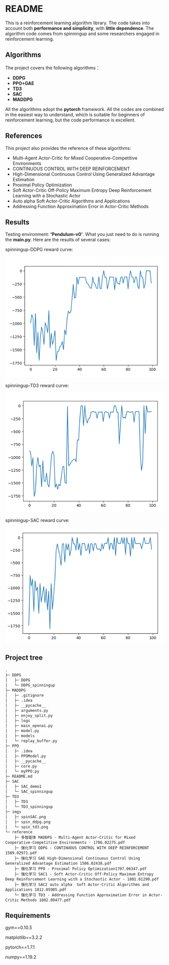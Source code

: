 # README

This is a reinforcement learning algorithm library. The code takes into account both **performance and simplicity**, with **little dependence**. The algorithm code comes from spinningup and some researchers engaged in reinforcement learning.

## Algorithms

The project covers the following algorithms：

* **DDPG**
* **PPO+GAE**
* **TD3**
* **SAC**
* **MADDPG**

All the algorithms adopt the **pytorch** framework. All the codes are combined in the easiest way to understand, which is suitable for beginners of reinforcement learning, but the code performance is excellent.

## References
This project also provides the reference of these algorithms:

* Multi-Agent Actor-Critic for Mixed Cooperative-Competitive Environments
* CONTINUOUS CONTROL WITH DEEP REINFORCEMENT
* High-Dimensional Continuous Control Using Generalized Advantage Estimation
* Proximal Policy Optimization
* Soft Actor-Critic Off-Policy Maximum Entropy Deep Reinforcement Learning with a Stochastic Actor
* Auto alpha  Soft Actor-Critic Algorithms and Applications
* Addressing Function Approximation Error in Actor-Critic Methods

## Results

Testing environment: **'Pendulum-v0'**. What you just need to do is running the **main.py**. Here are the results of several cases:

spinningup-DDPG reward curve:

![Alt text](./imgs/spin_ddpg.png)

spinningup-TD3 reward curve:

![Alt text](./imgs/spin_td3.png)

spinningup-SAC reward curve:

![Alt text](./imgs/spinSAC.png)

## Project tree

```
.
├─ DDPG
│	├─ DDPG
│	└─ DDPG_spinningup
├─ MADDPG
│	├─ .gitignore
│	├─ .idea
│	├─ __pycache__
│	├─ arguments.py
│	├─ enjoy_split.py
│	├─ logs
│	├─ main_openai.py
│	├─ model.py
│	├─ models
│	└─ replay_buffer.py
├─ PPO
│	├─ .idea
│	├─ PPOModel.py
│	├─ __pycache__
│	├─ core.py
│	└─ myPPO.py
├─ README.md
├─ SAC
│	├─ SAC_demo1
│	└─ SAC_spinningup
├─ TD3
│	├─ TD3
│	└─ TD3_spinningup
├─ imgs
│	├─ spinSAC.png
│	├─ spin_ddpg.png
│	└─ spin_td3.png
└─ reference
 	├─ 多智能体 MADDPG - Multi-Agent Actor-Critic for Mixed Cooperative-Competitive Environments - 1706.02275.pdf
 	├─ 强化学习 DDPG - CONTINUOUS CONTROL WITH DEEP REINFORCEMENT 1509.02971.pdf
 	├─ 强化学习 GAE High-Dimensional Continuous Control Using Generalized Advantage Estimation 1506.02438.pdf
 	├─ 强化学习 PPO - Proximal Policy Optimization1707.06347.pdf
 	├─ 强化学习 SAC1 - Soft Actor-Critic Off-Policy Maximum Entropy Deep Reinforcement Learning with a Stochastic Actor - 1801.01290.pdf
 	├─ 强化学习 SAC2 auto alpha  Soft Actor-Critic Algorithms and Applications 1812.05905.pdf
 	└─ 强化学习 TD3 - Addressing Function Approximation Error in Actor-Critic Methods 1802.09477.pdf
```

## Requirements

gym==0.10.5

matplotlib==3.2.2

pytorch==1.7.1

numpy==1.19.2



